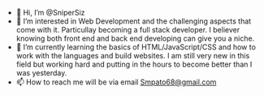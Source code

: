 - 👋 Hi, I’m @SniperSiz
- 👀 I’m interested in Web Development and the challenging aspects that come with it. Particullay becoming a full stack developer. I believer knowing both front end and
back end developing can give you a niche.
- 🌱 I’m currently learning the basics of HTML/JavaScript/CSS and how to work with the languages and build websites.
I am still very new in this field but working hard and putting in the hours to become better than I was yesterday.
- 📫 How to reach me will be via email Smpato68@gmail.com

<!---
SniperSiz/SniperSiz is a ✨ special ✨ repository because its `README.md` (this file) appears on your GitHub profile.
You can click the Preview link to take a look at your changes.
--->
